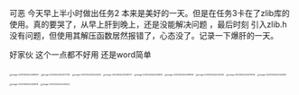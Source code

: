   可恶 今天早上半小时做出任务2 本来是美好的一天。但是在任务3卡在了zlib库的使用。真的要哭了，从早上肝到晚上，还是没能解决问题 ，最后时刻 引入zlib.h没有问题，但使用其解压函数居然报错了，心态没了。记录一下爆肝的一天。

好家伙 这个一点都不好用 还是word简单



<img src="C:\Users\out Man\AppData\Roaming\Typora\typora-user-images\image-20210924220258093.png" alt="image-20210924220258093" style="zoom:25%;" />

<img src="C:\Users\out Man\AppData\Roaming\Typora\typora-user-images\image-20210924220307738.png" alt="image-20210924220307738" style="zoom:25%;" />

<img src="C:\Users\out Man\AppData\Roaming\Typora\typora-user-images\image-20210924220325043.png" alt="image-20210924220325043" style="zoom:25%;" />

<img src="C:\Users\out Man\AppData\Roaming\Typora\typora-user-images\image-20210924220338717.png" alt="image-20210924220338717" style="zoom:25%;" />

<img src="C:\Users\out Man\AppData\Roaming\Typora\typora-user-images\image-20210924220349161.png" alt="image-20210924220349161" style="zoom:25%;" />

<img src="C:\Users\out Man\AppData\Roaming\Typora\typora-user-images\image-20210924220358169.png" alt="image-20210924220358169" style="zoom:25%;" />

<img src="C:\Users\out Man\AppData\Roaming\Typora\typora-user-images\image-20210924220407410.png" alt="image-20210924220407410" style="zoom:25%;" />

<img src="C:\Users\out Man\AppData\Roaming\Typora\typora-user-images\image-20210924220415746.png" alt="image-20210924220415746" style="zoom:25%;" />

<img src="C:\Users\out Man\AppData\Roaming\Typora\typora-user-images\image-20210924220425955.png" alt="image-20210924220425955" style="zoom:25%;" />

<img src="C:\Users\out Man\AppData\Roaming\Typora\typora-user-images\image-20210924220433815.png" alt="image-20210924220433815" style="zoom:25%;" />

<img src="C:\Users\out Man\AppData\Roaming\Typora\typora-user-images\image-20210924220443532.png" alt="image-20210924220443532" style="zoom:25%;" />

